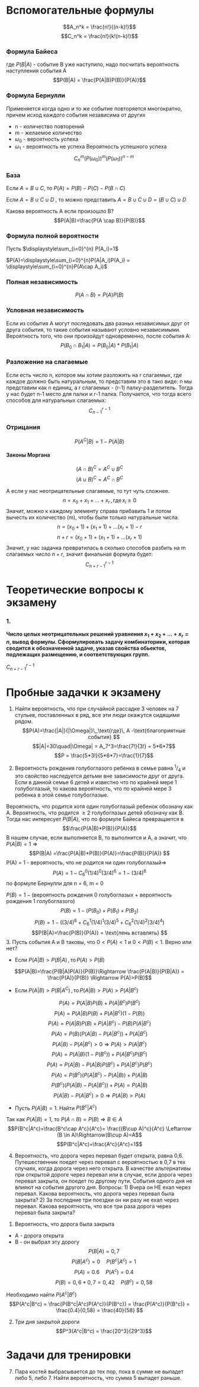 # Вспомогательные формулы

$$A_n^k = \frac{n!}{(n-k)!}$$
$$C_n^k = \frac{n!}{k!(n-k)!}$$


### Формула Байеса
где $P(B|A)$ - событие В уже наступило, надо посчитать вероятность 
наступления события А
$$P(B|A) = \frac{P(A|B)P(B)}{P(A)}$$

### Формула Бернулли
Применяется когда одно и то же событие повторяется многократно,
причем исход каждого события независима от других

- n - количество повторений
- m - желаемое количество
- $\omega_0$ - вероятность успеха
- $\omega_1$ - вероятность не успеха
Вероятность успешного успеха
$$C_n^m (P(\omega_0))^m(P(\omega_1))^{n-m}$$
### База
Если $A = B \cup C$, то
$P(A) = P(B) - P(C) - P(B\cap C)$

Если $A = B\cup C \cup D$ , то можно представить 
$A = B\cup C \cup D = (B\cup C)\cup D$

Какова вероятность А если произошло В?
$$P(A|B)=\frac{P(A \cap B)}{P(B)}$$

### Формула полной вероятности
Пусть $\displaystyle\sum_{i=0}^{n} P(A_i)=1$ 

$P(A)=\displaystyle\sum_{i=0}^{n}P(A|A_i)P(A_i) = \displaystyle\sum_{i=0}^{n}P(A\cap A_i)$
### Полная независимость
$$P(A\cap B)=P(A)P(B)$$

### Условная независимость
Если из события А могут последовать два разных независимых друг
от друга события, то такие события называют условно независимыми.
Вероятность того, что они произойдут одновременно, после события А:
$$P(B_0\cap B_1|A)=P(B_0|A)*P(B_1|A)$$

### Разложение на слагаемые

Если есть число n, которое мы хотим разложить на r слагаемых, где
каждое должно быть натуральным, то представим это в тако виде:
n мы представим как n единиц, а r слагаемых - (r-1) палку-разделитель.
Тогда у нас будет n-1 место для палки и r-1 палка.
Получается, что тогда всего способов для натуральных слагаемых:
$$C_{n-1}^{r-1}$$

### Отрицания
$$P(A^C|B)=1-P(A|B)$$

#### Законы Моргана
$$(A\cap B)^C = A^C \cup B^C$$
$$(A\cup B)^C = A^C \cap B^C$$

А если у нас неотрицательные слагаемые, то тут чуть сложнее.
$$n = x_0 +x_1 +...+x_r\,,\text{где}\,x_i\ge0 $$
Значит, можно к каждому элементу справа прибавить 1 и потом 
вычесть их количество (m), чтобы были только натуральные числа.
$$n=(x_0+1)+(x_1+1)+...(x_r+1) -r$$
$$n+r=(x_0+1)+(x_1+1)+...(x_r+1)$$
Значит, у нас задачка превратилась в сколько способов разбить на
m слагаемых число ${n + r}$, значит финальная формула будет:
$$C_{n+r-1}^{r-1}$$
# Теоретические вопросы к экзамену

### 1.
**Число целых неотрицательных решений уравнения 
$x_1+x_2+...+x_r = n$, вывод формулы. Сформулировать 
задачу комбинаторики, которая сводится к обозначенной задаче,
указав свойства обьектов, подлежащих размещению, и соответствующих
групп.**

$С_{n+r-1}^{r-1}$



# Пробные задачки к экзамену
1. Найти вероятность, что при случайной рассадке 3 человек на 7
стульев, поставленных в ряд, все эти люди окажутся сидящими рядом.
$$P(A)=\frac{|A|}{|\Omega|}\,,\text{где}\, A -\text{благоприятные события} $$
$$|A|=30\quad|\Omega| = A_7^3=\frac{7!}{3!} = 5*6*7$$
$$P = \frac{5*3!}{5*6*7}=\frac{1}{7}$$

2. Вероятность рождения голубоглазого ребенка в семье равна
$^1/_4$ и это свойство наследуется детьми вне зависимости друг
от друга. Если в данной семье 6 детей и известно что по крайней
мере 1 голубоглазый, то какова вероятность, что по крайней мере
3 ребенка в этой семье голубоглазые.

Вероятность, что родится хотя один голубоглазый ребенок обозначу
как А. Вероятность, что родится $\ge2$ голубоглазых детей обозначу
как B.
Тогда нас интересует $P(B|A)$, что по формуле Байеса превращается
в 
$$\frac{P(A|B)*P(B)}{P(A)}$$
В нашем случае, если выполняется В, то выполнится и А, а значит,
что $P(A|B) = 1$ $\Rightarrow$
$$P(B|A) =\frac{P(A|B)*P(B)}{P(A)}=\frac{P(B)}{P(A)} $$
P(A) = 1 - вероятность, что не родится ни один голубоглазый$\Rightarrow$
$$P(A)=1-C_6^0(1/4)^0(3/4)^6 = 1-(3/4)^6$$
по формуле Бернулли для n = 6, m = 0

$P(B)= 1-\text{(вероятность рождения 0 голубоглазых + вероятность рождения 1 голубоглазого)}$
$$P(B)= 1 - (P(B_0)+P(B_1)+P(B_2)$$
$$P(B) = 1 - ((3/4)^6 + C_6^1(1/4)^1(3/4)^5 +C_6^2(1/4)^2(3/4)^4)$$
$$P(B|A)=\frac{P(B)}{P(A)} = \text{лень вставлять} $$
3. Пусть события A и В таковы, что $0<P(A)<1$ и $0<P(B)<1$. Верно
или нет? 
- Если $P(A|B)>P(B|A) \,,\text{то}\, P(A)>P(B)$

$$P(A|B)=\frac{P(B|A)P(A)}{P(B)}\Rightarrow 
\frac{P(A|B)}{P(B|A)} = \frac{P(A)}{P(B)} \Rightarrow P(A)>P(B)$$

- Если $P(A|B)>P(B|A^C) \,,\text{то}\, P(A|B)>P(A)>P(A|B^c)$

$$P(A)=P(A|B)P(B)+P(A|B^c)P(B^c)$$
$$P(A)=P(A|B)P(B)+P(A|B^c)(1-P(B))$$
$$P(A)=P(A|B)P(B)+P(A|B^c)-P(B)P(A|B^c)$$
$$P(A)=P(B)(P(A|B)-P(A|B^c))+P(A|B^c)$$
$$P(A|B)-P(A|B^c)>0\Rightarrow P(A)>P(A|B^c)$$
$$P(A)=P(A|B)(1-P(B^c))+P(A|B^c)P(B^c)$$
$$P(A) = P(A|B)-P(A|B)P(B^c)+P(A|B^c)P(B^c)$$
$$P(A)=P(B^c)(P(A|B^c)-P(A|B))+P(A|B)$$
$$P(B^c)(P(A|B)-P(A|B^c))+P(A)=P(A|B)$$
$$P(A|B)-P(A|B^c)>0\Rightarrow P(A|B)>P(A)$$


- Пусть $P(A|B)=1$. Найти $P(B^c|A^c)$

Так как $P(A|B)=1$, то $P(A\cap B)=P(B)\Rightarrow B\in A$
$$P(B^c|A^c)=\frac{B^c\cap A^c}{A^c}=
\frac{(B\cup A)^c}{A^c} \Leftarrow (B \in A)\Rightarrow(B\cup A)=A$$
$$P(B^c|A^c)=\frac{A^c}{A^c}=1$$

4.  Вероятность, что дорога через перевал будет открыта, равна 0,6.
Путешественник поедет через перевал с вероятностью в 0,7 в тех
случаях, когда дорога через него открыта. В качестве альтернативы
при открытой дороге через перевал или в случае, если дорога
через перевал закрыта, он поедет по другому пути. События одного
дня не влияют на события другого дня. Вопросы: 1) Вчера он НЕ ехал
через перевал. Какова вероятность, что дорога через перевал была
закрыта? 2) За последние три поездки он ни разу не ехал через
перевал. Какова вероятность, что все три раза дорога через перевал
была закрыта?

1) Вероятность, что дорога была закрыта 

 - A - дорога открыта
 - B - он выбрал эту дорогу
 $$P(B|A) = 0,7$$
 $$P(B|A^c) = 0\quad P(B^c|A^c) = 1$$
 $$P(A)=0.6\quad P(A^c)=0.4$$
 $$P(B)=0,6*0,7 =0,42 \quad P(B^c) = 0,58$$

Необходимо найти $P(A^c|B^c)$
$$P(A^c|B^c) = \frac{P(B^c|A^c)P(A^c)}{P(B^c)} = 
\frac{P(A^c)}{P(B^c)} = \frac{0.4}{0,58} = \frac{40}{58}
$$

2. Три дня закрытой дороги
$$P^3(A^c|B^c) = \frac{20^3}{29^3}$$

# Задачи для тренировки
7. Пара костей выбрасывается до тех пор, пока в сумме не выпадет
либо 5, либо 7. Найти вероятность, что сумма 5 выпадет раньше.
